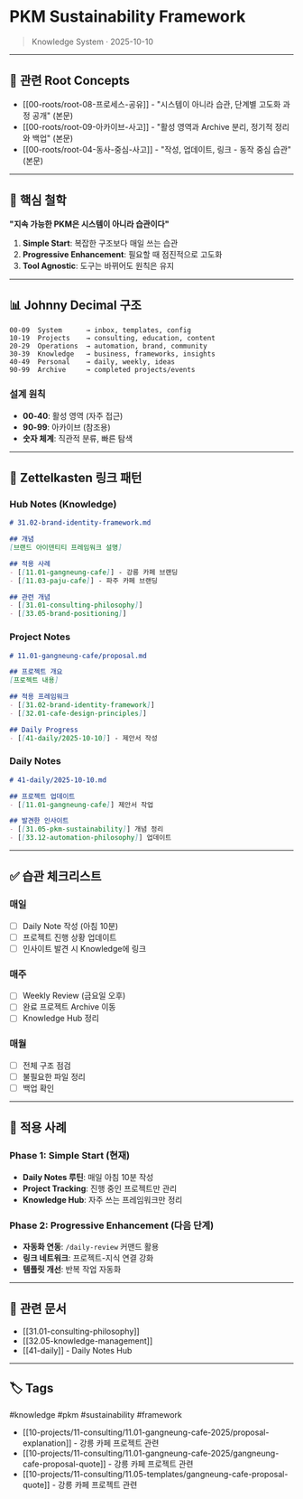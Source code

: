 # PKM Sustainability Framework

> Knowledge System · 2025-10-10

---

## 🌳 관련 Root Concepts

- [[00-roots/root-08-프로세스-공유]] - "시스템이 아니라 습관, 단계별 고도화 과정 공개" (본문)
- [[00-roots/root-09-아카이브-사고]] - "활성 영역과 Archive 분리, 정기적 정리와 백업" (본문)
- [[00-roots/root-04-동사-중심-사고]] - "작성, 업데이트, 링크 - 동작 중심 습관" (본문)

---

## 🎯 핵심 철학

**"지속 가능한 PKM은 시스템이 아니라 습관이다"**

1. **Simple Start**: 복잡한 구조보다 매일 쓰는 습관
2. **Progressive Enhancement**: 필요할 때 점진적으로 고도화
3. **Tool Agnostic**: 도구는 바뀌어도 원칙은 유지

---

## 📊 Johnny Decimal 구조

```
00-09  System      → inbox, templates, config
10-19  Projects    → consulting, education, content
20-29  Operations  → automation, brand, community
30-39  Knowledge   → business, frameworks, insights
40-49  Personal    → daily, weekly, ideas
90-99  Archive     → completed projects/events
```

### 설계 원칙
- **00-40**: 활성 영역 (자주 접근)
- **90-99**: 아카이브 (참조용)
- **숫자 체계**: 직관적 분류, 빠른 탐색

---

## 🔗 Zettelkasten 링크 패턴

### Hub Notes (Knowledge)
```markdown
# 31.02-brand-identity-framework.md

## 개념
[브랜드 아이덴티티 프레임워크 설명]

## 적용 사례
- [[11.01-gangneung-cafe]] - 강릉 카페 브랜딩
- [[11.03-paju-cafe]] - 파주 카페 브랜딩

## 관련 개념
- [[31.01-consulting-philosophy]]
- [[33.05-brand-positioning]]
```

### Project Notes
```markdown
# 11.01-gangneung-cafe/proposal.md

## 프로젝트 개요
[프로젝트 내용]

## 적용 프레임워크
- [[31.02-brand-identity-framework]]
- [[32.01-cafe-design-principles]]

## Daily Progress
- [[41-daily/2025-10-10]] - 제안서 작성
```

### Daily Notes
```markdown
# 41-daily/2025-10-10.md

## 프로젝트 업데이트
- [[11.01-gangneung-cafe]] 제안서 작업

## 발견한 인사이트
- [[31.05-pkm-sustainability]] 개념 정리
- [[33.12-automation-philosophy]] 업데이트
```

---

## ✅ 습관 체크리스트

### 매일
- [ ] Daily Note 작성 (아침 10분)
- [ ] 프로젝트 진행 상황 업데이트
- [ ] 인사이트 발견 시 Knowledge에 링크

### 매주
- [ ] Weekly Review (금요일 오후)
- [ ] 완료 프로젝트 Archive 이동
- [ ] Knowledge Hub 정리

### 매월
- [ ] 전체 구조 점검
- [ ] 불필요한 파일 정리
- [ ] 백업 확인

---

## 📝 적용 사례

### Phase 1: Simple Start (현재)
- **Daily Notes 루틴**: 매일 아침 10분 작성
- **Project Tracking**: 진행 중인 프로젝트만 관리
- **Knowledge Hub**: 자주 쓰는 프레임워크만 정리

### Phase 2: Progressive Enhancement (다음 단계)
- **자동화 연동**: `/daily-review` 커맨드 활용
- **링크 네트워크**: 프로젝트-지식 연결 강화
- **템플릿 개선**: 반복 작업 자동화

---

## 🔗 관련 문서

- [[31.01-consulting-philosophy]]
- [[32.05-knowledge-management]]
- [[41-daily]] - Daily Notes Hub

---

## 🏷️ Tags

#knowledge #pkm #sustainability #framework

- [[10-projects/11-consulting/11.01-gangneung-cafe-2025/proposal-explanation]] - 강릉 카페 프로젝트 관련
- [[10-projects/11-consulting/11.01-gangneung-cafe-2025/gangneung-cafe-proposal-quote]] - 강릉 카페 프로젝트 관련
- [[10-projects/11-consulting/11.05-templates/gangneung-cafe-proposal-quote]] - 강릉 카페 프로젝트 관련
